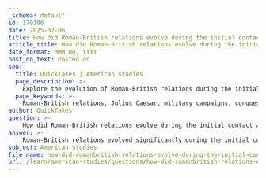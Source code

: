 ```yaml
---
_schema: default
id: 170186
date: 2025-02-06
title: How did Roman-British relations evolve during the initial contact and conquest period?
article_title: How did Roman-British relations evolve during the initial contact and conquest period?
date_format: MMM DD, YYYY
post_on_text: Posted on
seo:
  title: QuickTakes | American studies
  page_description: >-
    Explore the evolution of Roman-British relations during the initial contact and conquest period, highlighting military campaigns, political maneuvers, and cultural exchanges from Julius Caesar's expeditions to Emperor Claudius's conquest.
  page_keywords: >-
    Roman-British relations, Julius Caesar, military campaigns, conquest, Emperor Claudius, Roman province, resistance, Caratacus, Boudica, Romanization, cultural exchange
author: QuickTakes
question: >-
    How did Roman-British relations evolve during the initial contact and conquest period?
answer: >-
    Roman-British relations evolved significantly during the initial contact and conquest period, marked by a complex interplay of military campaigns, political maneuvers, and cultural exchanges.\n\n### Initial Contact: Julius Caesar's Campaigns\nThe first significant Roman incursions into Britain occurred during Julius Caesar's campaigns in 55 and 54 BC. Although these expeditions did not result in immediate conquest, they established a Roman presence and laid the groundwork for future interactions. Caesar's military actions were primarily aimed at showcasing Roman power and expanding influence, rather than outright conquest. His interactions with the Britonic tribes highlighted the complexities of these early relations, as he sought to establish alliances with local leaders, such as the Trinovantes, by installing a king favorable to Rome. This strategic move aimed to legitimize Roman influence and create a network of local allies, which was crucial for future Roman interests in the region.\n\n### The Roman Conquest under Emperor Claudius\nThe relationship between Romans and Britons took a decisive turn with the Roman conquest of Britain under Emperor Claudius in 43 AD. This marked the establishment of Britain as a Roman province, facilitated by the deployment of four legions. The conquest led to significant changes in the social and economic structures of indigenous communities. While some tribes resisted Roman rule, others engaged in trade and adopted aspects of Roman culture, leading to a process of Romanization that influenced language, governance, and societal norms.\n\n### Resistance and Cultural Exchange\nDespite the initial successes of the Roman conquest, resistance from native tribes was a persistent theme in Roman-British relations. Notable figures such as Caratacus and Boudica led significant rebellions against Roman rule, reflecting the complexities of governance and the challenges faced by the Romans in maintaining control over the province. These resistance movements were documented by Roman historians like Tacitus, whose works provide valuable insights into the dynamics of Roman-British interactions.\n\n### Conclusion\nOverall, Roman-British relations during the initial contact and conquest period were characterized by a blend of conflict, political strategy, and cultural exchange. The early military campaigns set the stage for a complex relationship that would evolve over the centuries, influencing the development of Britain during the Iron Age and beyond. The legacy of these interactions is evident in the lasting impact of Roman civilization on the region, shaping its language, governance, and societal structures.
subject: American studies
file_name: how-did-romanbritish-relations-evolve-during-the-initial-contact-and-conquest-period.md
url: /learn/american-studies/questions/how-did-romanbritish-relations-evolve-during-the-initial-contact-and-conquest-period
---
```


&nbsp;